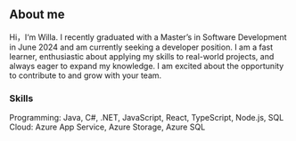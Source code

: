 ## About me

Hi，I‘m Willa.
I recently graduated with a Master’s in Software Development in June 2024 and am currently seeking a developer position. I am a fast learner, enthusiastic about applying my skills to real-world projects, and always eager to expand my knowledge. I am excited about the opportunity to contribute to and grow with your team.

### Skills

Programming: Java, C#, .NET, JavaScript, React, TypeScript, Node.js, SQL
Cloud: Azure App Service, Azure Storage, Azure SQL
